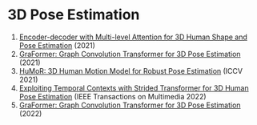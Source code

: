# 3D Pose Estimation
1. [Encoder-decoder with Multi-level Attention for 3D Human Shape and Pose Estimation](https://arxiv.org/abs/2109.02303) (2021)
2. [GraFormer: Graph Convolution Transformer for 3D Pose Estimation](https://arxiv.org/abs/2109.08364) (2021)
3. [HuMoR: 3D Human Motion Model for Robust Pose Estimation](https://arxiv.org/abs/2105.04668) (ICCV 2021)
4. [Exploiting Temporal Contexts with Strided Transformer for 3D Human Pose Estimation](https://arxiv.org/abs/2103.14304) (IEEE Transactions on Multimedia 2022)
5. [GraFormer: Graph Convolution Transformer for 3D Pose Estimation](https://arxiv.org/abs/2109.08364) (2022)
